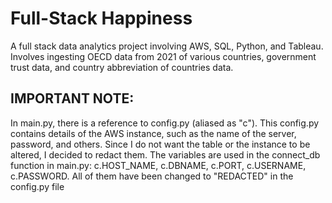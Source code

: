 # Full-Stack Happiness
A full stack data analytics project involving AWS, SQL, Python, and Tableau. Involves ingesting OECD data from 2021 of various countries, government trust data, and country abbreviation of countries data.

## IMPORTANT NOTE:
In main.py, there is a reference to config.py (aliased as "c"). This config.py contains details of the AWS instance, such as the name of the server, password, and others. Since I do not want the table or the instance to be altered, I decided to redact them.  The variables are used in the connect_db function in main.py: c.HOST_NAME, c.DBNAME, c.PORT, c.USERNAME, c.PASSWORD. All of them have been changed to "REDACTED" in the config.py file

